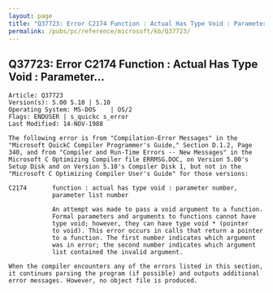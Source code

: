 ```yaml
---
layout: page
title: "Q37723: Error C2174 Function : Actual Has Type Void : Parameter..."
permalink: /pubs/pc/reference/microsoft/kb/Q37723/
---
```


## Q37723: Error C2174 Function : Actual Has Type Void : Parameter...

	Article: Q37723
	Version(s): 5.00 5.10 | 5.10
	Operating System: MS-DOS    | OS/2
	Flags: ENDUSER | s_quickc s_error
	Last Modified: 14-NOV-1988
	
	The following error is from "Compilation-Error Messages" in the
	"Microsoft QuickC Compiler Programmer's Guide," Section D.1.2, Page
	340, and from "Compiler and Run-Time Errors -- New Messages" in the
	Microsoft C Optimizing Compiler file ERRMSG.DOC, on Version 5.00's
	Setup Disk and on Version 5.10's Compiler Disk 1, but not in the
	"Microsoft C Optimizing Compiler User's Guide" for those versions:
	
	C2174       function : actual has type void : parameter number,
	            parameter list number
	
	            An attempt was made to pass a void argument to a function.
	            Formal parameters and arguments to functions cannot have
	            type void; however, they can have type void * (pointer
	            to void). This error occurs in calls that return a pointer
	            to a function. The first number indicates which argument
	            was in error; the second number indicates which argument
	            list contained the invalid argument.
	
	When the compiler encounters any of the errors listed in this section,
	it continues parsing the program (if possible) and outputs additional
	error messages. However, no object file is produced.

